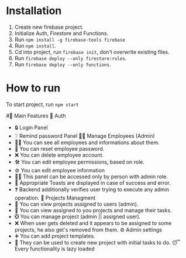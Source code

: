 # Installation
1. Create new firebase project.
2. Initialize Auth, Firestore and Functions.
3. Run `npm install -g firebase-tools firebase`
4. Run `npm install`.
5. Cd into project, run `firebase init`, don't overwrite existing files.
6. Run `firebase deploy --only firestore:rules`.
7. Run `firebase deploy --only functions`.

# How to run
To start project, run `npm start`

#🎇 Main Features
🔐 Auth
  - 🔒 Login Panel
  - ❔ Remind password Panel
👨‍💼 Manage Employees (Admin)
  - 👨‍💼 You can see all employees and informations about them.
  - 📨 You can reset employee password.
  - ❌ You can delete employee account.
  - 🛠 You can edit employee permissions, based on role.
  - ⚙ You can edit employee information
  - 👮‍♂️ This panel can be accessed only by person with admin role.
  - 🚫 Appropriate Toasts are displayed in case of success and error.
  - ❓ Backend additionally verifies user trying to execute any admin operation.
📲 Projects Managment
  - 🤖 You can view projects assigned to users (admin).
  - 💼 You can view assigned to you projects and manage their tasks.
  - ❎ You can manage project (admin || assigned user).
  - ❌ When user gets deleted and it appears to be assigned to some projects, he also get's removed from them.
⚙ Admin settings
  - ➕ You can add project templates.
  - 💾 They can be used to create new project with initial tasks to do.
😴 Every functionality is lazy loaded


